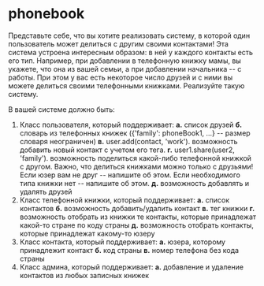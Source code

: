 # phonebook

Представьте себе, что вы хотите реализовать систему, в которой один пользователь может делиться с другим своими контактами!
Эта система устроена интересным образом: в ней у каждого контакты есть его тип. Например, при добавлении в телефонную книжку мамы, 
вы укажете, что она из вашей семьи, а при добавлении начальника -- с работы.
При этом у вас есть некоторое число друзей и с ними вы можете делиться своими телефонными книжками.
Реализуйте такую систему.

В вашей системе должно быть:

1. Класс пользователя, который поддерживает:
**а.** список друзей
**б.** словарь из телефонных книжек ({'family': phoneBook1, ...} -- размер словаря неограничен)
**в.** user.add(contact, 'work'). возможность добавить новый контакт с учетом его тега.
**г.** user1.share(user2, 'family'). возможность поделиться какой-либо телефонной книжкой с другом. Важно, что делиться книжками можно только с друзьями! Если юзер вам не друг -- напишите об этом. Если необходимого типа книжки нет -- напишите об этом.
**д.** возможность добавлять и удалять друзей
2. Класс телефонной книжки, который поддерживает:
**а.** список контактов
**б.** возможность добавить/удалить контакт
**в.** тег книжки
**г.** возможность отобрать из книжки те контакты, которые принадлежат какой-то стране по коду страны
**д.** возможность отобрать контакты, которые принадлежат какому-то юзеру
3. Класс контакта, который поддерживает:
**а.** юзера, которому принадлежит контакт
**б.** код страны
**в.** номер телефона без кода страны
4. Класс админа, который поддерживает:
**а.** добавление и удаление контактов из любых записных книжек
